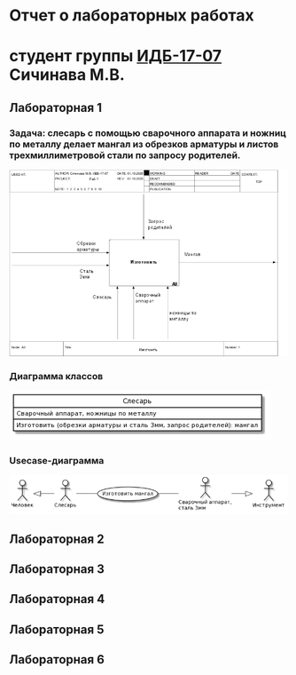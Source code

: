 # Отчет о лабораторных работах
# студент группы [ИДБ-17-07](https://github.com/stankin/design-part-1/wiki/List-IDB-17-07) Сичинава М.В.

## Лабораторная 1
### Задача: слесарь с помощью сварочного аппарата и ножниц по металлу делает мангал из обрезков арматуры и листов трехмиллиметровой стали по запросу родителей.
![pic](https://raw.githubusercontent.com/igads3d/digizon.github.io/master/lab1/01_A0.png)

### Диаграмма классов
![pic](https://raw.githubusercontent.com/igads3d/digizon.github.io/master/lab1/class.png)

### Usecase-диаграмма
![pic](https://raw.githubusercontent.com/igads3d/digizon.github.io/master/lab1/usecase.png)


## Лабораторная 2

## Лабораторная 3

## Лабораторная 4

## Лабораторная 5

## Лабораторная 6
